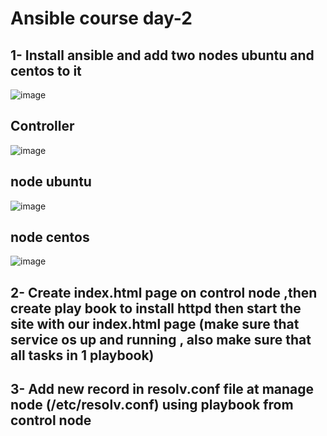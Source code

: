 # Ansible course day-2

## 1- Install ansible and add two nodes ubuntu and centos to it
![image](https://user-images.githubusercontent.com/28235504/215471379-b0a29185-499e-4735-8c7d-631d28c1a7f3.png)
## Controller
![image](https://user-images.githubusercontent.com/28235504/215471683-360abd20-223a-4a34-8bf3-f9bfb96f9060.png)
## node ubuntu
![image](https://user-images.githubusercontent.com/28235504/215471964-a5e3444c-0f27-4322-8380-66cfcebaedd2.png)
## node centos
![image](https://user-images.githubusercontent.com/28235504/215473190-461cdf22-bf3f-4cb9-bcec-c95ac85de2b9.png)

## 2- Create index.html page on control node ,then create play book to install httpd then start the site with our index.html page (make sure that service os up and running , also make sure that all tasks in 1 playbook)

## 3- Add new record in resolv.conf file at manage node (/etc/resolv.conf) using playbook from control node


